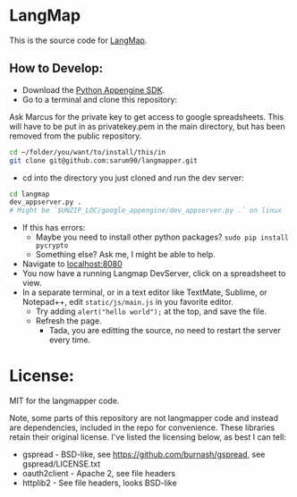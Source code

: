 # LangMap

This is the source code for [LangMap](http://mewert-langmap.appspot.com/).

## How to Develop:

- Download the [Python Appengine SDK](https://cloud.google.com/appengine/downloads#Google_App_Engine_SDK_for_Python).
- Go to a terminal and clone this repository:

Ask Marcus for the private key to get access to google spreadsheets. This will
have to be put in as privatekey.pem in the main directory, but has been removed
from the public repository.

```bash
cd ~/folder/you/want/to/install/this/in
git clone git@github.com:sarum90/langmapper.git
```

- cd into the directory you just cloned and run the dev server:

```bash
cd langmap
dev_appserver.py .
# Might be `$UNZIP_LOC/google_appengine/dev_appserver.py .` on linux
```

- If this has errors:
  - Maybe you need to install other python packages? `sudo pip install pycrypto`
  - Something else? Ask me, I might be able to help.
- Navigate to [localhost:8080](http://localhost:8080)
- You now have a running Langmap DevServer, click on a spreadsheet to view.
- In a separate terminal, or in a text editor like TextMate, Sublime, or
  Notepad++, edit `static/js/main.js` in you favorite editor.
  - Try adding `alert("hello world");` at the top, and save the file.
  - Refresh the page.
    - Tada, you are editting the source, no need to restart the server every
      time.

# License:

MIT for the langmapper code.

Note, some parts of this repository are not langmapper code and instead are
dependencies, included in the repo for convenience. These libraries retain
their original license. I've listed the licensing below, as best I can tell:

- gspread - BSD-like, see https://github.com/burnash/gspread, see gspread/LICENSE.txt
- oauth2client - Apache 2, see file headers
- httplib2 - See file headers, looks BSD-like

